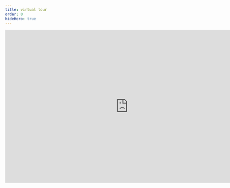 ```yaml
---
title: virtual tour
order: 0
hideHero: true
---
```


<div class='video-wrapper'>
 <iframe
        title= 'you tube video'
        width="800px"
        height="500px"
        src="https://www.youtube.com/embed/MCl-iClRo9k"
        frameborder="0"
        allow="accelerometer; clipboard-write; encrypted-media; gyroscope; picture-in-picture"
        allowfullscreen
      ></iframe>
</div>
